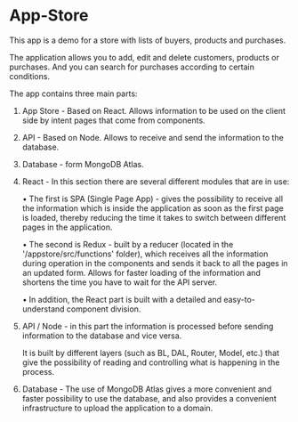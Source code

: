 # App-Store

This app is a demo for a store with lists of buyers, products and purchases.

The application allows you to add, edit and delete customers, products or purchases.
And you can search for purchases according to certain conditions.

The app contains three main parts:

1. App Store - Based on React. Allows information to be used on the client side by intent pages that come from components.
2. API - Based on Node. Allows to receive and send the information to the database.
3. Database - form MongoDB Atlas.

4. React - In this section there are several different modules that are in use:

   • The first is SPA (Single Page App) - gives the possibility to receive all the information which is inside the application as soon as the first page is loaded, thereby reducing the time it takes to switch between different pages in the application.

   • The second is Redux - built by a reducer (located in the '/appstore/src/functions' folder), which receives all the information during operation in the components and sends it back to all the pages in an updated form. Allows for faster loading of the information and shortens the time you have to wait for the API server.

   • In addition, the React part is built with a detailed and easy-to-understand component division.

5. API / Node - in this part the information is processed before sending information to the database and vice versa.

   It is built by different layers (such as BL, DAL, Router, Model, etc.) that give the possibility of reading and controlling what is happening in the process.

6. Database - The use of MongoDB Atlas gives a more convenient and faster possibility to use the database, and also provides a convenient infrastructure to upload the application to a domain.
